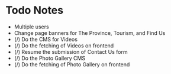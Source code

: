 <h1>Todo Notes</h1>
<ul>
	<li>Multiple users</li>
	<li>Change page banners for The Province, Tourism, and Find Us</li>
	<li>(/) Do the CMS for Videos</li>
	<li>(/) Do the fetching of Videos on frontend</li>
	<li>(/) Resume the submission of Contact Us form</li>
	<li>(/) Do the Photo Gallery CMS</li>
	<li>(/) Do the fetching of Photo Gallery on frontend</li>
</ul>
